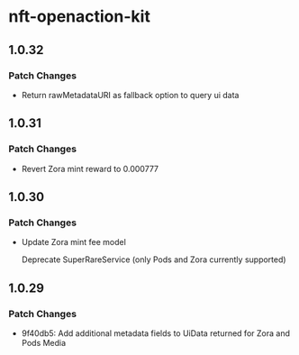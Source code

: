 # nft-openaction-kit

## 1.0.32

### Patch Changes

- Return rawMetadataURI as fallback option to query ui data

## 1.0.31

### Patch Changes

- Revert Zora mint reward to 0.000777

## 1.0.30

### Patch Changes

- Update Zora mint fee model

  Deprecate SuperRareService (only Pods and Zora currently supported)

## 1.0.29

### Patch Changes

- 9f40db5: Add additional metadata fields to UiData returned for Zora and Pods Media
